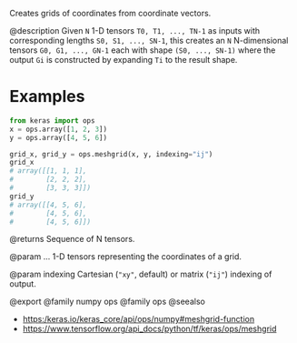 Creates grids of coordinates from coordinate vectors.

@description
Given `N` 1-D tensors `T0, T1, ..., TN-1` as inputs with corresponding
lengths `S0, S1, ..., SN-1`, this creates an `N` N-dimensional tensors
`G0, G1, ..., GN-1` each with shape `(S0, ..., SN-1)` where the output
`Gi` is constructed by expanding `Ti` to the result shape.

# Examples
```python
from keras import ops
x = ops.array([1, 2, 3])
y = ops.array([4, 5, 6])
```

```python
grid_x, grid_y = ops.meshgrid(x, y, indexing="ij")
grid_x
# array([[1, 1, 1],
#        [2, 2, 2],
#        [3, 3, 3]])
grid_y
# array([[4, 5, 6],
#        [4, 5, 6],
#        [4, 5, 6]])
```

@returns
Sequence of N tensors.

@param ...
1-D tensors representing the coordinates of a grid.

@param indexing
Cartesian (`"xy"`, default) or matrix (`"ij"`) indexing
of output.

@export
@family numpy ops
@family ops
@seealso
+ <https:/keras.io/keras_core/api/ops/numpy#meshgrid-function>
+ <https://www.tensorflow.org/api_docs/python/tf/keras/ops/meshgrid>
